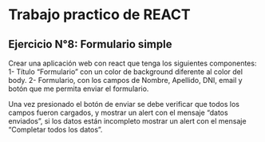 # Trabajo practico de REACT
## Ejercicio N°8: Formulario simple

Crear una aplicación web con react que tenga los siguientes componentes:
  1- Título “Formulario” con un color de background diferente al color del body.
  2- Formulario, con los campos de Nombre, Apellido, DNI, email y botón que me permita enviar el formulario.

Una vez presionado el botón de enviar se debe verificar que todos los campos fueron cargados, y mostrar un alert con el mensaje “datos enviados”, si los datos están incompleto mostrar un alert con el mensaje “Completar todos los datos”.
